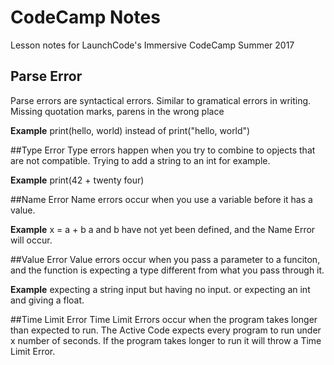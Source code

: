 # CodeCamp Notes

Lesson notes for LaunchCode's Immersive CodeCamp Summer 2017

## Parse Error
Parse errors are syntactical errors. Similar to gramatical errors in writing. 
Missing quotation marks, parens in the wrong place

**Example**
print(hello, world) 
instead of 
print("hello, world")

##Type Error
Type errors happen when you try to combine to opjects that are not compatible. Trying to add a string to an int for example.

**Example**
print(42 + twenty four)


##Name Error
Name errors occur when you use a variable before it has a value.

**Example**
x = a + b
a and b have not yet been defined, and the Name Error will occur.

##Value Error
Value errors occur when you pass a parameter to a funciton, and the function is expecting a type different from what you pass through it. 

**Example**
expecting a string input but having no input. or expecting an int and giving a float.

##Time Limit Error
Time Limit Errors occur when the program takes longer than expected to run. The Active Code expects every program to run under x number of seconds. If the program takes longer to run it will throw a Time Limit Error.

